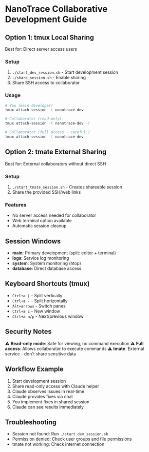 # NanoTrace Collaborative Development Guide

## Option 1: tmux Local Sharing
Best for: Direct server access users

### Setup
1. `./start_dev_session.sh` - Start development session
2. `./share_session.sh` - Enable sharing
3. Share SSH access to collaborator

### Usage
```bash
# You (main developer)
tmux attach-session -t nanotrace-dev

# Collaborator (read-only)  
tmux attach-session -t nanotrace-dev -r

# Collaborator (full access - careful!)
tmux attach-session -t nanotrace-dev
```

## Option 2: tmate External Sharing  
Best for: External collaborators without direct SSH

### Setup
1. `./start_tmate_session.sh` - Creates shareable session
2. Share the provided SSH/web links

### Features
- No server access needed for collaborator
- Web terminal option available
- Automatic session cleanup

## Session Windows
- **main**: Primary development (split: editor + terminal)
- **logs**: Service log monitoring
- **system**: System monitoring (htop)
- **database**: Direct database access

## Keyboard Shortcuts (tmux)
- `Ctrl+a |` - Split vertically
- `Ctrl+a -` - Split horizontally  
- `Alt+arrows` - Switch panes
- `Ctrl+a c` - New window
- `Ctrl+a n/p` - Next/previous window

## Security Notes
⚠️  **Read-only mode**: Safe for viewing, no command execution
⚠️  **Full access**: Allows collaborator to execute commands
⚠️  **tmate**: External service - don't share sensitive data

## Workflow Example
1. Start development session
2. Share read-only access with Claude helper
3. Claude observes issues in real-time
4. Claude provides fixes via chat
5. You implement fixes in shared session
6. Claude can see results immediately

## Troubleshooting
- Session not found: Run `./start_dev_session.sh`
- Permission denied: Check user groups and file permissions
- tmate not working: Check internet connection
